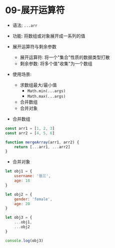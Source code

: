 # 09-展开运算符

- 语法: `...arr`
- 功能: 将数组或对象展开成一系列的值
- 展开运算符与剩余参数
  - 展开运算符: 将一个"集合"性质的数据类型打散
  - 剩余参数: 将多个值"收集"为一个数组
- 使用场景: 
  - 求数组最大/最小值
    - `Math.min(...args)`
    - `Math.max(...args)`
  - 合并数组
  - 合并对象

- 合并数组

```javascript
const arr1 = [1, 2, 3]
const arr2 = [4, 5, 6]

function mergeArray(arr1, arr2) {
    return [...arr1, ...arr2]
}
```

- 合并对象

```javascript
let obj1 = {
    username: '张三',
    age: 18
}

let obj2 = {
    gender: 'female',
    age: 20
}

let obj3 = {
    ...obj1,
    ...obj2
}

console.log(obj3)
```